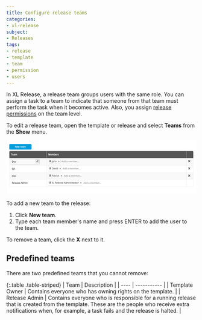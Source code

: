 ```yaml
---
title: Configure release teams
categories:
- xl-release
subject:
- Releases
tags:
- release
- template
- team
- permission
- users
---
```


In XL Release, a release team groups users with the same role. You can assign a task to a team to indicate that someone from that team must perform the task when it becomes active. Also, you assign [release permissions](/xl-release/how-to/configure-permissions-for-a-release.html) on the team level.

To edit a release team, open the template or release and select **Teams** from the **Show** menu.

![Release teams](../images/release-team-overview.png)

To add a new team to the release:

1. Click **New team**.
2. Type each team member's name and press ENTER to add the user to the team.

To remove a team, click the **X** next to it.

## Predefined teams

There are two predefined teams that you cannot remove:

{:.table .table-striped}
| Team | Description |
| ---- | ----------- |
| Template Owner | Contains everyone who has owning rights on the template. |
| Release Admin | Contains everyone who is responsible for a running release that is created from the template. These are the people who receive extra notifications when, for example, a task fails and the release is halted. |

